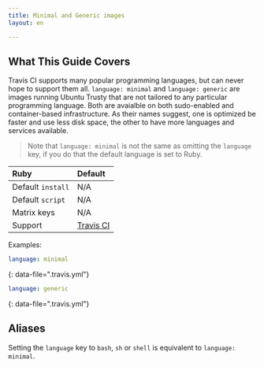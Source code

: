 ```yaml
---
title: Minimal and Generic images
layout: en

---
```


## What This Guide Covers

Travis CI supports many popular programming languages, but can never hope to support them all. `language: minimal` and `language: generic` are images running Ubuntu Trusty  that are not tailored to any particular programming language. Both are avaialble on both sudo-enabled and container-based infrastructure. As their names suggest, one is optimized be faster and use less disk space, the other to have more languages and services available.

> Note that `language: minimal` is not the same as omitting the `language` key, if you do that the default language is set to Ruby.

<aside markdown="block" class="ataglance">

| Ruby              | Default                                   |
|:------------------|:------------------------------------------|
| Default `install` | N/A                                       |
| Default `script`  | N/A                                       |
| Matrix keys       | N/A                                       |
| Support           | [Travis CI](mailto:support@travis-ci.com) |

Examples:

```yaml
language: minimal
```
{: data-file=".travis.yml"}


```yaml
language: generic
```
{: data-file=".travis.yml"}

</aside>

## Aliases

Setting the `language` key to `bash`, `sh` or `shell` is equivalent to `language: minimal`.
